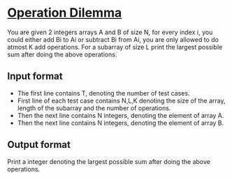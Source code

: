 # [Operation Dilemma][link]

You are given 2 integers arrays A and B of size N, for every index i, you could either add Bi to Ai or subtract Bi from Ai, you are only allowed to do atmost K add operations. For a subarray of size L print the largest possible sum after doing the above operations.

## Input format

- The first line contains T, denoting the number of test cases.
- First line of each test case contains N,L,K denoting the size of the array, length of the subarray and the number of operations.
- Then the next line contains N integers, denoting the element of array A.
- Then the next line contains N integers, denoting the element of array B.

## Output format

Print a integer denoting the largest possible sum after doing the above operations.

[link]: https://www.hackerearth.com/practice/data-structures/trees/heapspriority-queues/practice-problems/algorithm/operation-dilemma-c26c704d/
